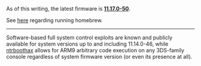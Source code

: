 As of this writing, the latest firmware is
**[11.17.0-50](11.17.0-50 "wikilink")**.

See [here](Homebrew_Exploits "wikilink") regarding running homebrew.

------------------------------------------------------------------------

Software-based full system control exploits are known and publicly
available for system versions up to and including 11.14.0-46, while
[ntrboothax](Bootloader#Non-NAND_FIRM_boot "wikilink") allows for ARM9
arbitrary code execution on any 3DS-family console regardless of system
firmware version (or even its presence at all).